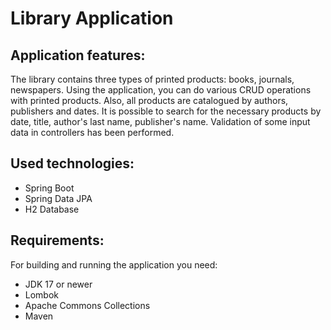 Library Application
===



Application features:
---
The library contains three types of printed products: books, journals, newspapers. Using the application, you can do various CRUD operations with printed products. 
Also, all products are catalogued by authors, publishers and dates. It is possible to search for the necessary products by date, title, author's last name, publisher's name.
Validation of some input data in controllers has been performed.


Used technologies:
---
* Spring Boot
* Spring Data JPA
* H2 Database


Requirements:
---
For building and running the application you need:

* JDK 17 or newer
* Lombok
* Apache Commons Collections
* Maven
